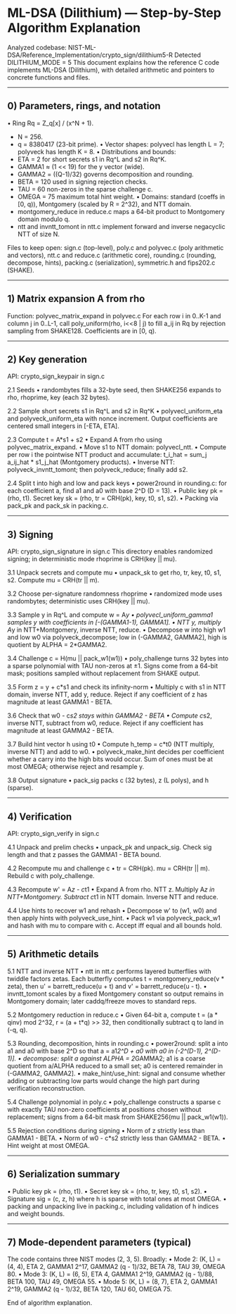 # ML-DSA (Dilithium) — Step-by-Step Algorithm Explanation

Analyzed codebase: NIST-ML-DSA/Reference_Implementation/crypto_sign/dilithium5-R
Detected DILITHIUM_MODE = 5
This document explains how the reference C code implements ML-DSA (Dilithium), with detailed arithmetic and pointers to concrete functions and files.

---

## 0) Parameters, rings, and notation

• Ring Rq = Z_q[x] / (x^N + 1).
  - N = 256.
  - q = 8380417 (23-bit prime).
• Vector shapes: polyvecl has length L = 7; polyveck has length K = 8.
• Distributions and bounds:
  - ETA = 2 for short secrets s1 in Rq^L and s2 in Rq^K.
  - GAMMA1 ≈ (1 << 19) for the y vector (wide).
  - GAMMA2 = ((Q-1)/32) governs decomposition and rounding.
  - BETA = 120 used in signing rejection checks.
  - TAU = 60 non-zeros in the sparse challenge c.
  - OMEGA = 75 maximum total hint weight.
• Domains: standard (coeffs in [0, q)), Montgomery (scaled by R = 2^32), and NTT domain.
  - montgomery_reduce in reduce.c maps a 64-bit product to Montgomery domain modulo q.
  - ntt and invntt_tomont in ntt.c implement forward and inverse negacyclic NTT of size N.

Files to keep open: sign.c (top-level), poly.c and polyvec.c (poly arithmetic and vectors), ntt.c and reduce.c (arithmetic core), rounding.c (rounding, decompose, hints), packing.c (serialization), symmetric.h and fips202.c (SHAKE).

---

## 1) Matrix expansion A from rho
Function: polyvec_matrix_expand in polyvec.c
For each row i in 0..K-1 and column j in 0..L-1, call poly_uniform(rho, i<<8 | j) to fill a_ij in Rq by rejection sampling from SHAKE128. Coefficients are in [0, q).

---

## 2) Key generation
API: crypto_sign_keypair in sign.c

2.1 Seeds
• randombytes fills a 32-byte seed, then SHAKE256 expands to rho, rhoprime, key (each 32 bytes).

2.2 Sample short secrets s1 in Rq^L and s2 in Rq^K
• polyvecl_uniform_eta and polyveck_uniform_eta with nonce increment. Output coefficients are centered small integers in [-ETA, ETA].

2.3 Compute t = A*s1 + s2
• Expand A from rho using polyvec_matrix_expand.
• Move s1 to NTT domain: polyvecl_ntt.
• Compute per row i the pointwise NTT product and accumulate: t_i_hat = sum_j a_ij_hat * s1_j_hat (Montgomery products).
• Inverse NTT: polyveck_invntt_tomont; then polyveck_reduce; finally add s2.

2.4 Split t into high and low and pack keys
• power2round in rounding.c: for each coefficient a, find a1 and a0 with base 2^D (D = 13).
• Public key pk = (rho, t1). Secret key sk = (rho, tr = CRH(pk), key, t0, s1, s2).
• Packing via pack_pk and pack_sk in packing.c.

---

## 3) Signing
API: crypto_sign_signature in sign.c
This directory enables randomized signing; in deterministic mode rhoprime is CRH(key || mu).

3.1 Unpack secrets and compute mu
• unpack_sk to get rho, tr, key, t0, s1, s2. Compute mu = CRH(tr || m).

3.2 Choose per-signature randomness rhoprime
• randomized mode uses randombytes; deterministic uses CRH(key || mu).

3.3 Sample y in Rq^L and compute w = A*y
• polyvecl_uniform_gamma1 samples y with coefficients in [-(GAMMA1-1), GAMMA1].
• NTT y, multiply A*y in NTT+Montgomery, inverse NTT, reduce.
• Decompose w into high w1 and low w0 via polyveck_decompose; low in (-GAMMA2, GAMMA2], high is quotient by ALPHA = 2*GAMMA2.

3.4 Challenge c = H(mu || pack_w1(w1))
• poly_challenge turns 32 bytes into a sparse polynomial with TAU non-zeros at ±1. Signs come from a 64-bit mask; positions sampled without replacement from SHAKE output.

3.5 Form z = y + c*s1 and check its infinity-norm
• Multiply c with s1 in NTT domain, inverse NTT, add y, reduce. Reject if any coefficient of z has magnitude at least GAMMA1 - BETA.

3.6 Check that w0 - c*s2 stays within GAMMA2 - BETA
• Compute c*s2, inverse NTT, subtract from w0, reduce. Reject if any coefficient has magnitude at least GAMMA2 - BETA.

3.7 Build hint vector h using t0
• Compute h_temp = c*t0 (NTT multiply, inverse NTT) and add to w0.
• polyveck_make_hint decides per coefficient whether a carry into the high bits would occur. Sum of ones must be at most OMEGA; otherwise reject and resample y.

3.8 Output signature
• pack_sig packs c (32 bytes), z (L polys), and h (sparse).

---

## 4) Verification
API: crypto_sign_verify in sign.c

4.1 Unpack and prelim checks
• unpack_pk and unpack_sig. Check sig length and that z passes the GAMMA1 - BETA bound.

4.2 Recompute mu and challenge c
• tr = CRH(pk). mu = CRH(tr || m). Rebuild c with poly_challenge.

4.3 Recompute w' = A*z - c*t1
• Expand A from rho. NTT z. Multiply A*z in NTT+Montgomery. Subtract c*t1 in NTT domain. Inverse NTT and reduce.

4.4 Use hints to recover w1 and rehash
• Decompose w' to (w1, w0) and then apply hints with polyveck_use_hint.
• Pack w1 via polyveck_pack_w1 and hash with mu to compare with c. Accept iff equal and all bounds hold.

---

## 5) Arithmetic details

5.1 NTT and inverse NTT
• ntt in ntt.c performs layered butterflies with twiddle factors zetas. Each butterfly computes t = montgomery_reduce(v * zeta), then u' = barrett_reduce(u + t) and v' = barrett_reduce(u - t).
• invntt_tomont scales by a fixed Montgomery constant so output remains in Montgomery domain; later caddq/freeze moves to standard reps.

5.2 Montgomery reduction in reduce.c
• Given 64-bit a, compute t = (a * qinv) mod 2^32, r = (a + t*q) >> 32, then conditionally subtract q to land in (-q, q).

5.3 Rounding, decomposition, hints in rounding.c
• power2round: split a into a1 and a0 with base 2^D so that a = a1*2^D + a0 with a0 in (-2^(D-1), 2^(D-1)].
• decompose: split a against ALPHA = 2*GAMMA2; a1 is a coarse quotient from a/ALPHA reduced to a small set; a0 is centered remainder in (-GAMMA2, GAMMA2].
• make_hint/use_hint: signal and consume whether adding or subtracting low parts would change the high part during verification reconstruction.

5.4 Challenge polynomial in poly.c
• poly_challenge constructs a sparse c with exactly TAU non-zero coefficients at positions chosen without replacement; signs from a 64-bit mask from SHAKE256(mu || pack_w1(w1)).

5.5 Rejection conditions during signing
• Norm of z strictly less than GAMMA1 - BETA.
• Norm of w0 - c*s2 strictly less than GAMMA2 - BETA.
• Hint weight at most OMEGA.

---

## 6) Serialization summary
• Public key pk = (rho, t1).
• Secret key sk = (rho, tr, key, t0, s1, s2).
• Signature sig = (c, z, h) where h is sparse with total ones at most OMEGA.
• packing and unpacking live in packing.c, including validation of h indices and weight bounds.

---

## 7) Mode-dependent parameters (typical)
The code contains three NIST modes (2, 3, 5). Broadly:
• Mode 2: (K, L) = (4, 4), ETA 2, GAMMA1 2^17, GAMMA2 (q - 1)/32, BETA 78, TAU 39, OMEGA 80.
• Mode 3: (K, L) = (6, 5), ETA 4, GAMMA1 2^19, GAMMA2 (q - 1)/88, BETA 100, TAU 49, OMEGA 55.
• Mode 5: (K, L) = (8, 7), ETA 2, GAMMA1 2^19, GAMMA2 (q - 1)/32, BETA 120, TAU 60, OMEGA 75.

End of algorithm explanation.